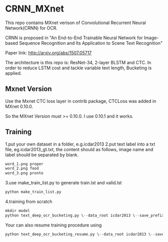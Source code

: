 # CRNN_MXnet
This repo contains MXnet verison of Convolutional Recurrent Neural Network(CRNN) for OCR.

CRNN is proposed in "An End-to-End Trainable Neural Network for Image-based Sequence Recognition and Its Application to Scene Text Recognition"

Paper link: http://arxiv.org/abs/1507.05717

The architecture is this repo is: ResNet-34, 2-layer BLSTM and CTC. In order to reduce LSTM cost and tackle variable text length, Bucketing is applied.

## Mxnet Version
Use the Mxnet CTC loss layer in contrib package, CTCLoss was added in MXnet 0.10.0. 

So the MXnet Version must >= 0.10.0. I use 0.10.1 and it works.

## Training

1.put your own dataset in a folder, e.g.icdar2013
2.put text label into a txt file, eg.icdar2013_gt.txt, the content should as follows, image name and label should be separated by blank.
```python
word_1.png proper
word_2.png food
word_3.png pronto
```
3.use make_train_list.py to generate train.lst and valid.lst 
```python
python make_train_list.py
```

4.training from scratch
```python
mkdir model
python text_deep_ocr_bucketing.py \--data_root icdar2013 \--save_prefix ic13
```
Your can also resume training procedure using
```python
python text_deep_ocr_bucketing_resume.py \--data_root icdar2013 \--save_prefix ic13_resume \--load_prefix ic13 \--epoch 1
```
